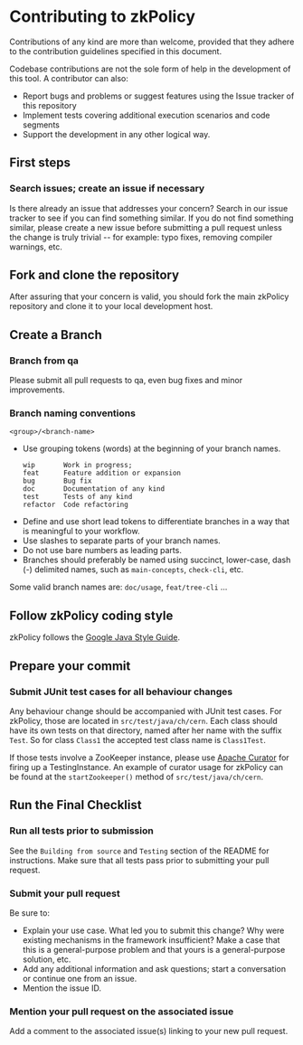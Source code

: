 # Contributing to zkPolicy 
Contributions of any kind are more than welcome, provided that they adhere to the contribution guidelines specified in this document.

Codebase contributions are not the sole form of help in the development of this tool. A contributor can also:
* Report bugs and problems or suggest features using the Issue tracker of this repository
* Implement tests covering additional execution scenarios and code segments
* Support the development in any other logical way.

## First steps
### Search issues; create an issue if necessary
Is there already an issue that addresses your concern? Search in our issue tracker to see if you can find something similar. If you do not find something similar, please create a new issue before submitting a pull request unless the change is truly trivial -- for example: typo fixes, removing compiler warnings, etc. 

## Fork and clone the repository
After assuring that your concern is valid, you should fork the main zkPolicy repository and clone it to your local development host.

## Create a Branch
### Branch from qa
Please submit all pull requests to qa, even bug fixes and minor improvements.

### Branch naming conventions

```
<group>/<branch-name>
```

* Use grouping tokens (words) at the beginning of your branch names.
    ```
    wip       Work in progress;
    feat      Feature addition or expansion
    bug       Bug fix
    doc       Documentation of any kind
    test      Tests of any kind
    refactor  Code refactoring
    ```
* Define and use short lead tokens to differentiate branches in a way that is meaningful to your workflow.
* Use slashes to separate parts of your branch names.
* Do not use bare numbers as leading parts.
* Branches should preferably be named using succinct, lower-case, dash (-) delimited names, such as `main-concepts`, `check-cli`, etc.

Some valid branch names are: `doc/usage`, `feat/tree-cli` ...

## Follow zkPolicy coding style
zkPolicy follows the [Google Java Style Guide](https://google.github.io/styleguide/javaguide.html).

## Prepare your commit
### Submit JUnit test cases for all behaviour changes
Any behaviour change should be accompanied with JUnit test cases. For zkPolicy, those are located in `src/test/java/ch/cern`. Each class should have its own tests on that directory, named after her name with the suffix `Test`. So for class `Class1` the accepted test class name is `Class1Test`.

If those tests involve a ZooKeeper instance, please use [Apache Curator](https://curator.apache.org/) for firing up a TestingInstance. An example of curator usage for zkPolicy can be found at the `startZookeeper()` method of `src/test/java/ch/cern`.

## Run the Final Checklist
### Run all tests prior to submission

See the `Building from source` and `Testing` section of the README for instructions. Make sure that all tests pass prior to submitting your pull request.

### Submit your pull request
Be sure to:
* Explain your use case. What led you to submit this change? Why were existing mechanisms in the framework insufficient? Make a case that this is a general-purpose problem and that yours is a general-purpose solution, etc.
* Add any additional information and ask questions; start a conversation or continue one from an issue.
* Mention the issue ID.

### Mention your pull request on the associated issue

Add a comment to the associated issue(s) linking to your new pull request.
